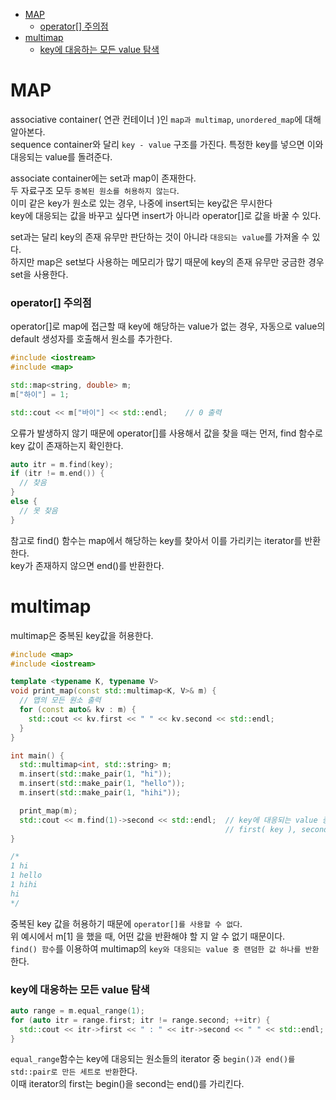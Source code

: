 - [MAP](#map)
    - [operator\[\] 주의점](#operator-주의점)
- [multimap](#multimap)
    - [key에 대응하는 모든 value 탐색](#key에-대응하는-모든-value-탐색)

# MAP
associative container( 연관 컨테이너 )인 `map과 multimap`, `unordered_map`에 대해 알아본다.</br>
sequence container와 달리 `key - value` 구조를 가진다. 특정한 key를 넣으면 이와 대응되는 value를 돌려준다. </br>

associate container에는 set과 map이 존재한다.</br>
두 자료구조 모두 `중복된 원소를 허용하지 않는다`. </br>
이미 같은 key가 원소로 있는 경우, 나중에 insert되는 key값은 무시한다</br>
key에 대응되는 값을 바꾸고 싶다면 insert가 아니라 operator[]로 값을 바꿀 수 있다. </br>

set과는 달리 key의 존재 유무만 판단하는 것이 아니라 `대응되는 value`를 가져올 수 있다. </br>
하지만 map은 set보다 사용하는 메모리가 많기 때문에 key의 존재 유무만 궁금한 경우 set을 사용한다.

### operator[] 주의점
operator[]로 map에 접근할 때 key에 해당하는 value가 없는 경우, 자동으로 value의 default 생성자를 호출해서 원소를 추가한다.
```cpp
#include <iostream>
#include <map>

std::map<string, double> m;
m["하이"] = 1;

std::cout << m["바이"] << std::endl;    // 0 출력
```
오류가 발생하지 않기 때문에 operator[]를 사용해서 값을 찾을 때는 먼저, find 함수로 key 값이 존재하는지 확인한다.
```cpp
auto itr = m.find(key);
if (itr != m.end()) {
  // 찾음
}
else {
  // 못 찾음
}
```
참고로 find() 함수는 map에서 해당하는 key를 찾아서 이를 가리키는 iterator를 반환한다. </br>
key가 존재하지 않으면 end()를 반환한다.

# multimap
multimap은 중복된 key값을 허용한다. </br>
```cpp
#include <map>
#include <iostream>

template <typename K, typename V>
void print_map(const std::multimap<K, V>& m) {
  // 맵의 모든 원소 출력
  for (const auto& kv : m) {
    std::cout << kv.first << " " << kv.second << std::endl;
  }
}

int main() {
  std::multimap<int, std::string> m;
  m.insert(std::make_pair(1, "hi"));
  m.insert(std::make_pair(1, "hello"));
  m.insert(std::make_pair(1, "hihi"));

  print_map(m);
  std::cout << m.find(1)->second << std::endl;  // key에 대응되는 value 중 랜덤한 값 반환
                                                // first( key ), second( value )
}

/*
1 hi
1 hello
1 hihi
hi
*/
```

중복된 key 값을 허용하기 때문에 `operator[]를 사용할 수 없다`.</br>
위 예시에서 m[1] 을 했을 때, 어떤 값을 반환해야 할 지 알 수 없기 때문이다.</br>
`find() 함수`를 이용하여 multimap의 `key와 대응되는 value 중 랜덤한 값 하나를 반환`한다.</br>

### key에 대응하는 모든 value 탐색
``` cpp
auto range = m.equal_range(1);
for (auto itr = range.first; itr != range.second; ++itr) {
  std::cout << itr->first << " : " << itr->second << " " << std::endl;
}
```
`equal_range`함수는 key에 대응되는 원소들의 iterator 중 `begin()과 end()를 std::pair로 만든 세트로 반환`한다. </br>
이때 iterator의 first는 begin()을 second는 end()를 가리킨다.
